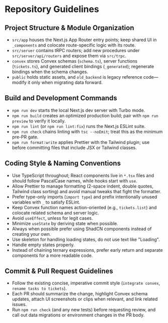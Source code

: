 # Repository Guidelines

## Project Structure & Module Organization

- `src/app` houses the Next.js App Router entry points; keep shared UI in `_components` and colocate route-specific logic with its route.
- `src/server` contains tRPC routers; add new procedures under `src/server/api/routers` and expose them via `src/trpc`.
- `convex` stores Convex schemas (`schema.ts`), server functions (`tickets.ts`), and generated client bindings (`_generated`); regenerate bindings when the schema changes.
- `public` holds static assets, and `old_backend` is legacy reference code—modify it only when migrating data forward.

## Build and Development Commands

- `npm run dev` starts the local Next.js dev server with Turbo mode.
- `npm run build` creates an optimized production build; pair with `npm run preview` to verify it locally.
- `npm run lint` (or `npm run lint:fix`) runs the Next.js ESLint suite.
- `npm run check` chains linting with `tsc --noEmit`; treat this as the minimum pre-PR gate.
- `npm run format:write` applies Prettier with the Tailwind plugin; use before committing files that include JSX or Tailwind classes.

## Coding Style & Naming Conventions

- Use TypeScript throughout; React components live in `*.tsx` files and should follow PascalCase names, while hooks start with `use`.
- Allow Prettier to manage formatting (2-space indent, double quotes, Tailwind class sorting) and avoid manual tweaks that fight the formatter.
- Prefer type-only imports (`import type`) and prefix intentionally unused variables with `_` to satisfy ESLint.
- Keep Convex function names action-oriented (e.g., `tickets.list`) and colocate related schema and server logic.
- Avoid `useEffect`, unless for legit cases.
- Minimize `useState` by deriving state when possible.
- Always when possible prefer using ShadCN components instead of creating your own.
- Use skeleton for handling loading states, do not use text like "Loading".
- Handle empty states properly.
- Instead of chaining ternary expressions, prefer early return and separate components for a more readable code.

## Commit & Pull Request Guidelines

- Follow the existing concise, imperative commit style (`integrate convex`, `rename tasks to tickets`).
- Each PR should summarize the change, highlight Convex schema updates, attach UI screenshots or clips when relevant, and link related issues.
- Run `npm run check` (and any new tests) before requesting review, and call out data migrations or environment changes in the PR body.
